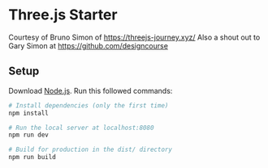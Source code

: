 # Three.js Starter
Courtesy of Bruno Simon of https://threejs-journey.xyz/
Also a shout out to Gary Simon at https://github.com/designcourse

## Setup
Download [Node.js](https://nodejs.org/en/download/).
Run this followed commands:

``` bash
# Install dependencies (only the first time)
npm install

# Run the local server at localhost:8080
npm run dev

# Build for production in the dist/ directory
npm run build
```
